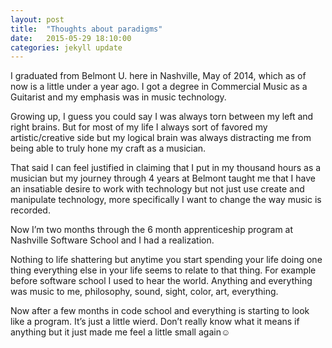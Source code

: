 ```yaml
---
layout: post
title:  "Thoughts about paradigms"
date:   2015-05-29 18:10:00
categories: jekyll update
---
```


I graduated from Belmont U. here in Nashville, May of 2014, which as of now is a little under a year ago. I got a degree in Commercial Music as a Guitarist and my emphasis was in music technology.

Growing up, I guess you could say I was always torn between my left and right brains. But for most of my life I always sort of favored my artistic/creative side but my logical brain was always distracting me from being able to truly hone my craft as a musician.

That said I can feel justified in claiming that I put in my thousand hours as a musician but my journey through 4 years at Belmont taught me that I have an insatiable desire to work with technology but not just use create and manipulate technology, more specifically I want to change the way music is recorded.

Now I’m two months through the 6 month apprenticeship program at Nashville Software School and I had a realization.

Nothing to life shattering but anytime you start spending your life doing one thing everything else in your life seems to relate to that thing. For example before software school I used to hear the world. Anything and everything was music to me, philosophy, sound, sight, color, art, everything.

Now after a few months in code school and everything is starting to look like a program. It’s just a little wierd. Don’t really know what it means if anything but it just made me feel a little small again☺

